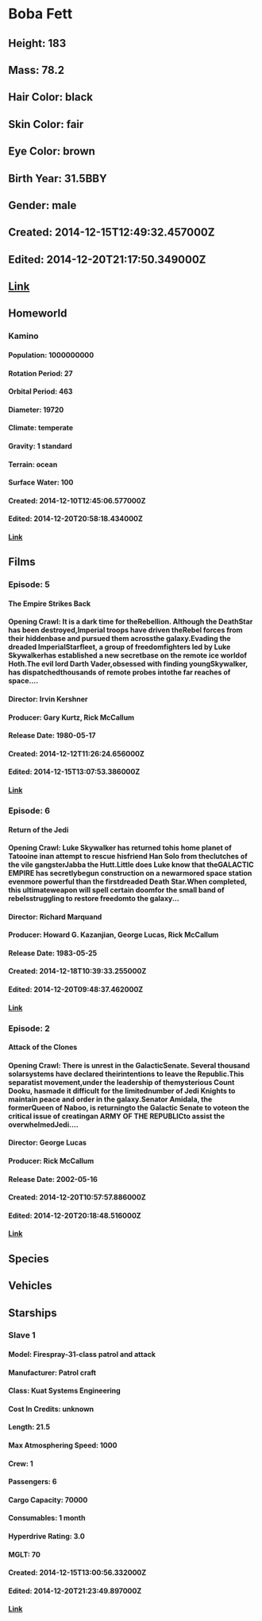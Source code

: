 # Boba Fett
## Height: 183
## Mass: 78.2
## Hair Color: black
## Skin Color: fair
## Eye Color: brown
## Birth Year: 31.5BBY
## Gender: male
## Created: 2014-12-15T12:49:32.457000Z
## Edited: 2014-12-20T21:17:50.349000Z
## [Link](https://swapi.dev/api/people/22/)
## Homeworld
### Kamino
#### Population: 1000000000
#### Rotation Period: 27
#### Orbital Period: 463
#### Diameter: 19720
#### Climate: temperate
#### Gravity: 1 standard
#### Terrain: ocean
#### Surface Water: 100
#### Created: 2014-12-10T12:45:06.577000Z
#### Edited: 2014-12-20T20:58:18.434000Z
#### [Link](https://swapi.dev/api/planets/10/)
## Films
### Episode: 5
#### The Empire Strikes Back
#### Opening Crawl: It is a dark time for theRebellion. Although the DeathStar has been destroyed,Imperial troops have driven theRebel forces from their hiddenbase and pursued them acrossthe galaxy.Evading the dreaded ImperialStarfleet, a group of freedomfighters led by Luke Skywalkerhas established a new secretbase on the remote ice worldof Hoth.The evil lord Darth Vader,obsessed with finding youngSkywalker, has dispatchedthousands of remote probes intothe far reaches of space....
#### Director: Irvin Kershner
#### Producer: Gary Kurtz, Rick McCallum
#### Release Date: 1980-05-17
#### Created: 2014-12-12T11:26:24.656000Z
#### Edited: 2014-12-15T13:07:53.386000Z
#### [Link](https://swapi.dev/api/films/2/)
### Episode: 6
#### Return of the Jedi
#### Opening Crawl: Luke Skywalker has returned tohis home planet of Tatooine inan attempt to rescue hisfriend Han Solo from theclutches of the vile gangsterJabba the Hutt.Little does Luke know that theGALACTIC EMPIRE has secretlybegun construction on a newarmored space station evenmore powerful than the firstdreaded Death Star.When completed, this ultimateweapon will spell certain doomfor the small band of rebelsstruggling to restore freedomto the galaxy...
#### Director: Richard Marquand
#### Producer: Howard G. Kazanjian, George Lucas, Rick McCallum
#### Release Date: 1983-05-25
#### Created: 2014-12-18T10:39:33.255000Z
#### Edited: 2014-12-20T09:48:37.462000Z
#### [Link](https://swapi.dev/api/films/3/)
### Episode: 2
#### Attack of the Clones
#### Opening Crawl: There is unrest in the GalacticSenate. Several thousand solarsystems have declared theirintentions to leave the Republic.This separatist movement,under the leadership of themysterious Count Dooku, hasmade it difficult for the limitednumber of Jedi Knights to maintain peace and order in the galaxy.Senator Amidala, the formerQueen of Naboo, is returningto the Galactic Senate to voteon the critical issue of creatingan ARMY OF THE REPUBLICto assist the overwhelmedJedi....
#### Director: George Lucas
#### Producer: Rick McCallum
#### Release Date: 2002-05-16
#### Created: 2014-12-20T10:57:57.886000Z
#### Edited: 2014-12-20T20:18:48.516000Z
#### [Link](https://swapi.dev/api/films/5/)
## Species
## Vehicles
## Starships
### Slave 1
#### Model: Firespray-31-class patrol and attack
#### Manufacturer: Patrol craft
#### Class: Kuat Systems Engineering
#### Cost In Credits: unknown
#### Length: 21.5
#### Max Atmosphering Speed: 1000
#### Crew: 1
#### Passengers: 6
#### Cargo Capacity: 70000
#### Consumables: 1 month
#### Hyperdrive Rating: 3.0
#### MGLT: 70
#### Created: 2014-12-15T13:00:56.332000Z
#### Edited: 2014-12-20T21:23:49.897000Z
#### [Link](https://swapi.dev/api/starships/21/)
